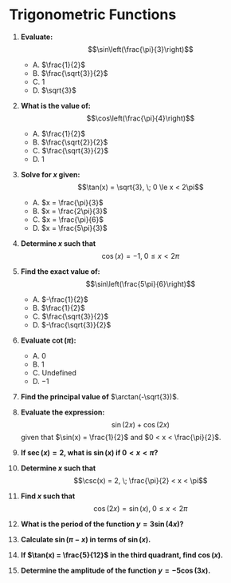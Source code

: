 # Trigonometric Functions

1. **Evaluate:**
   $$\sin\left(\frac{\pi}{3}\right)$$
   - A. $\frac{1}{2}$  
   - B. $\frac{\sqrt{3}}{2}$  
   - C. $1$
   - D. $\sqrt{3}$

2. **What is the value of:**
   $$\cos\left(\frac{\pi}{4}\right)$$
   - A. $\frac{1}{2}$
   - B. $\frac{\sqrt{2}}{2}$
   - C. $\frac{\sqrt{3}}{2}$
   - D. $1$

3. **Solve for $x$ given:**
   $$\tan(x) = \sqrt{3}, \; 0 \le x < 2\pi$$
   - A. $x = \frac{\pi}{3}$
   - B. $x = \frac{2\pi}{3}$
   - C. $x = \frac{\pi}{6}$
   - D. $x = \frac{5\pi}{3}$

4. **Determine $x$ such that**
   $$\cos(x) = -1, \; 0 \le x < 2\pi$$

5. **Find the exact value of:**
   $$\sin\left(\frac{5\pi}{6}\right)$$
   - A. $-\frac{1}{2}$
   - B. $\frac{1}{2}$
   - C. $\frac{\sqrt{3}}{2}$
   - D. $-\frac{\sqrt{3}}{2}$

6. **Evaluate $\cot(\pi)$:**
   - A. 0
   - B. 1
   - C. Undefined
   - D. $-1$

7. **Find the principal value of** $\arctan(-\sqrt{3})$.

8. **Evaluate the expression:**
   $$\sin(2x) + \cos(2x)$$ given that $\sin(x) = \frac{1}{2}$ and $0 < x < \frac{\pi}{2}$.

9. **If $\sec(x) = 2$, what is $\sin(x)$ if $0 < x < \pi$?**

10. **Determine $x$ such that**
    $$\csc(x) = 2, \; \frac{\pi}{2} < x < \pi$$

11. **Find $x$ such that**
    $$\cos(2x) = \sin(x), \; 0 \leq x < 2\pi$$

12. **What is the period of the function $y = 3\sin(4x)$?**

13. **Calculate $\sin(\pi - x)$ in terms of $\sin(x)$.**

14. **If $\tan(x) = \frac{5}{12}$ in the third quadrant, find $\cos(x)$.**

15. **Determine the amplitude of the function $y = -5\cos(3x)$.**
